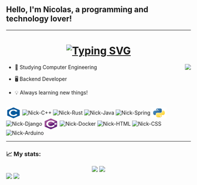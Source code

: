 ##  Hello, I'm Nicolas, a programming and technology lover!

---

<h1 align="center">
  <a href="https://git.io/typing-svg"><img src="https://readme-typing-svg.herokuapp.com?font=Roboto&size=24&pause=1000&color=ec008b&center=true&vCenter=true&width=435&lines=Hello+World!+%F0%9F%8C%8E;Welcome+to+my+page%2C+I%E2%80%99m+Nicolas" alt="Typing SVG" /></a>
</h1>

<img align="right" height="200" src="https://media1.giphy.com/media/L1R1tvI9svkIWwpVYr/giphy.gif?cid=790b7611d612983ebb536a5b91d2ab2a25d83c72ffba6c5c&rid=giphy.gif&ct=g"  />

- 📖 Studying Computer Engineering

- 🖥️ Backend Developer

- 💡 Always learning new things!


<div style="display: inline_block"><br>
  <img align="center" alt="Nick-C" height="30" width="40" src="https://raw.githubusercontent.com/devicons/devicon/master/icons/c/c-plain.svg">
  <img align="center" alt="Nick-C++" height="30" width="40" src="https://cdn.jsdelivr.net/gh/devicons/devicon@latest/icons/cplusplus/cplusplus-original.svg">
  <img align="center" alt="Nick-Rust" height="30" width="40" src="https://cdn.jsdelivr.net/gh/devicons/devicon@latest/icons/rust/rust-original.svg">
  <img align="center" alt="Nick-Java" height="30" width="40" src="https://cdn.jsdelivr.net/gh/devicons/devicon@latest/icons/java/java-original.svg">
  <img align="center" alt="Nick-Spring" height="30" width="40" src="https://cdn.jsdelivr.net/gh/devicons/devicon@latest/icons/spring/spring-original.svg">
  <img align="center" alt="Nick-Python" height="30" width="40" src="https://raw.githubusercontent.com/devicons/devicon/master/icons/python/python-original.svg">
  <img align="center" alt="Nick-Django" height="30" width="40" src="https://cdn.jsdelivr.net/gh/devicons/devicon@latest/icons/django/django-plain.svg">
  <img align="center" alt="Nick-Csharp" height="30" width="40" src="https://raw.githubusercontent.com/devicons/devicon/master/icons/csharp/csharp-original.svg">
  <img align="center" alt="Nick-Docker" height="30" width="40" src="https://cdn.jsdelivr.net/gh/devicons/devicon@latest/icons/docker/docker-original.svg">
  <img align="center" alt="Nick-HTML" height="30" width="40" src="https://cdn.jsdelivr.net/gh/devicons/devicon@latest/icons/html5/html5-original.svg">
  <img align="center" alt="Nick-CSS" height="30" width="40" src="https://cdn.jsdelivr.net/gh/devicons/devicon@latest/icons/css3/css3-original.svg">
  <img align="center" alt="Nick-Arduino" height="30" width="40" src="https://cdn.jsdelivr.net/gh/devicons/devicon@latest/icons/arduino/arduino-original.svg">
</div>

---

### 📈 My stats:

<div align="center">
  <img src="https://github-readme-stats.vercel.app/api?username=NicolasBarsalini&show_icons=true&theme=panda" height="140"/>
  <img height="140em" src="https://github-readme-stats.vercel.app/api/top-langs/?username=NicolasBarsalini&layout=compact&langs_count=7&theme=dracula"/> 

  
</div>
 
<div> 
  <a href = "mailto:nicolasbarsalinidev@outlook.com"><img src="https://img.shields.io/badge/-Gmail-%23333?style=for-the-badge&logo=gmail&logoColor=white" target="_blank"></a>
  <a href="https://www.linkedin.com/in/nicolasbarsalini/" target="_blank"><img src="https://img.shields.io/badge/-LinkedIn-%230077B5?style=for-the-badge&logo=linkedin&logoColor=white" target="_blank"></a> 
  
</div>
